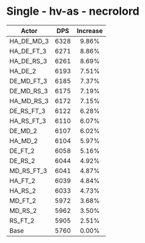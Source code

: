 # Single - hv-as - necrolord
| Actor | DPS | Increase |
|---|:---:|:---:|
|HA_DE_MD_3|6328|9.86%|
|HA_DE_FT_3|6271|8.86%|
|HA_DE_RS_3|6261|8.69%|
|HA_DE_2|6193|7.51%|
|DE_MD_FT_3|6185|7.37%|
|DE_MD_RS_3|6175|7.19%|
|HA_MD_RS_3|6172|7.15%|
|DE_RS_FT_3|6122|6.28%|
|HA_RS_FT_3|6110|6.07%|
|DE_MD_2|6107|6.02%|
|HA_MD_2|6104|5.97%|
|DE_FT_2|6058|5.16%|
|DE_RS_2|6044|4.92%|
|MD_RS_FT_3|6041|4.87%|
|HA_FT_2|6039|4.84%|
|HA_RS_2|6033|4.73%|
|MD_FT_2|5972|3.68%|
|MD_RS_2|5962|3.50%|
|RS_FT_2|5905|2.51%|
|Base|5760|0.00%|
